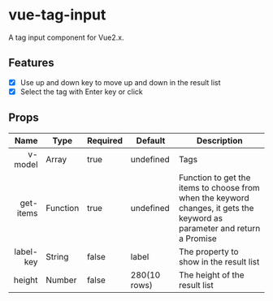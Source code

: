 # vue-tag-input

A tag input component for Vue2.x.

## Features
+ [x] Use up and down key to move up and down in the result list
+ [x] Select the tag with Enter key or click

## Props
| Name | Type | Required | Default | Description |
| ---:| --- | ---| --- |--- |
| v-model | Array | true | undefined | Tags |
| get-items | Function | true | undefined | Function to get the items to choose from when the keyword changes, it gets the keyword as parameter and return a Promise |
| label-key | String | false | label | The property to show in the result list |
| height | Number | false | 280(10 rows) | The height of the result list

